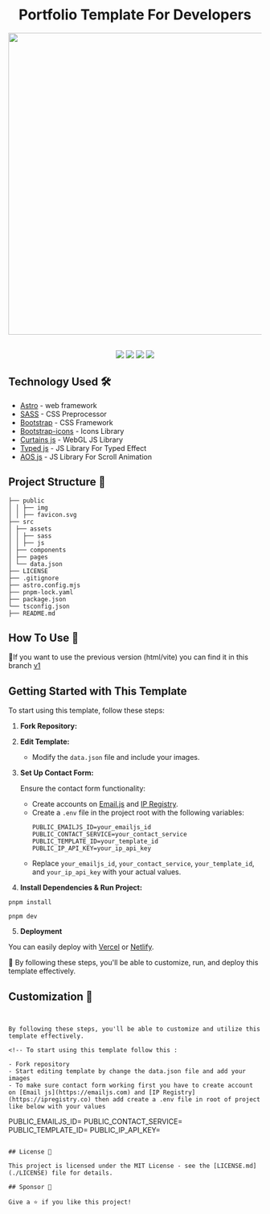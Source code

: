 <h1 align="center">Portfolio Template For Developers</h1>

<div align="center">
<img src="https://user-images.githubusercontent.com/24995094/229810467-cbe0306e-7e9c-414f-a6ae-0b426ee3ec43.gif" width="600px">

</div> <br>

<p align="center">
<img src="https://img.shields.io/badge/Astro-8B73FE?style=for-the-badge&logo=astro&logoColor=white"></img>
<img src="https://img.shields.io/badge/Sass-CC6699?style=for-the-badge&logo=sass&logoColor=white">
<img src="https://img.shields.io/badge/bootstrap-8B13FC?style=for-the-badge&logo=bootstrap&logoColor=white">
<img src="https://img.shields.io/badge/javascript-F3DB1D?style=for-the-badge&logo=javascript&logoColor=black">
</p>

## Technology Used 🛠️

- [Astro](https://astro.build/) - web framework
- [SASS](https://sass-lang.com) - CSS Preprocessor
- [Bootstrap](https://getbootstrap.com) - CSS Framework
- [Bootstrap-icons](https://icons.getbootstrap.com) - Icons Library
- [Curtains js](https://www.curtainsjs.com) - WebGL JS Library
- [Typed js](https://mattboldt.github.io/typed.js) - JS Library For Typed Effect
- [AOS js](https://michalsnik.github.io/aos) - JS Library For Scroll Animation

## Project Structure 📂

```
├── public
│ │ ├── img
│ │ ├── favicon.svg
├── src
│ ├── assets
│ │ ├── sass
│ │ ├── js
│ ├── components
│ ├── pages
│ └── data.json
├── LICENSE
├── .gitignore
├── astro.config.mjs
├── pnpm-lock.yaml
├── package.json
└── tsconfig.json
├── README.md
```

## How To Use 🔧

📍If you want to use the previous version (html/vite) you can find it in this branch [v1](https://github.com/zougari47/portfolio-template/tree/v1)

## Getting Started with This Template

To start using this template, follow these steps:

1. **Fork Repository:**

2. **Edit Template:**

   - Modify the `data.json` file and include your images.

3. **Set Up Contact Form:**

   Ensure the contact form functionality:

   - Create accounts on [Email.js](https://emailjs.com) and [IP Registry](https://ipregistry.co).
   - Create a `.env` file in the project root with the following variables:
     ```env
     PUBLIC_EMAILJS_ID=your_emailjs_id
     PUBLIC_CONTACT_SERVICE=your_contact_service
     PUBLIC_TEMPLATE_ID=your_template_id
     PUBLIC_IP_API_KEY=your_ip_api_key
     ```
   - Replace `your_emailjs_id`, `your_contact_service`, `your_template_id`, and `your_ip_api_key` with your actual values.

4. **Install Dependencies & Run Project:**

```
pnpm install

pnpm dev
```

5. **Deployment**

You can easily deploy with [Vercel](https://vercel.com) or [Netlify](https://netlify.com).

🎉 By following these steps, you'll be able to customize, run, and deploy this template effectively.

## Customization 🎨

```


By following these steps, you'll be able to customize and utilize this template effectively.

<!-- To start using this template follow this :

- Fork repository
- Start editing template by change the data.json file and add your images
- To make sure contact form working first you have to create account on [Email js](https://emailjs.com) and [IP Registry](https://ipregistry.co) then add create a .env file in root of project like below with your values

```

PUBLIC_EMAILJS_ID=
PUBLIC_CONTACT_SERVICE=
PUBLIC_TEMPLATE_ID=
PUBLIC_IP_API_KEY=

```-->

## License 📄

This project is licensed under the MIT License - see the [LICENSE.md](./LICENSE) file for details.

## Sponsor 💛

Give a ⭐ if you like this project!
```
